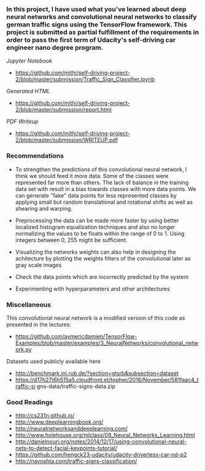 
### In this project, I have used what you've learned about deep neural networks and convolutional neural networks to classify german traffic signs using the TensorFlow framework.  This project is submitted as partial fulfillment of the requirements in order to pass the first term of Udacity's self-driving car engineer nano degree program.

*Jupyter Notebook*
- https://github.com/mithi/self-driving-project-2/blob/master/submission/Traffic_Sign_Classifier.ipynb

*Generated HTML*
- https://github.com/mithi/self-driving-project-2/blob/master/submission/report.html

*PDF Writeup*
- https://github.com/mithi/self-driving-project-2/blob/master/submission/WRITEUP.pdf

### Recommendations

- To strengthen the predictions of this convolutional neural network, I think we should feed it more data. Some of the classes were represented far more than others. The lack of balance in the training data set with result in a bias towards classes with more data points. We can generate "fake" data points for less represented classes by applying small but random translational and rotational shifts as well as shearing and warping.

- Preprocessing the data can be made more faster by using better localized histogram equalization techniques and also no longer normalizing the values to be floats within the range of 0 to 1. Using integers between 0, 255 might be sufficient.

- Visualizing the networks weights can also help in designing the achitecture by plotting the weights filters of the convolutional later as gray scale images

- Check the data points which are incorrectly predicted by the system

- Experimenting with hyperparameters and other architectures

### Miscellaneous

This convolutional neural network is a modified version of this code as presented in the lectures:
- https://github.com/aymericdamien/TensorFlow-Examples/blob/master/examples/3_NeuralNetworks/convolutional_network.py

Datasets used publicly available here
- http://benchmark.ini.rub.de/?section=gtsrb&subsection=dataset 
- https://d17h27t6h515a5.cloudfront.et/topher/2016/November/581faac4_traffic-si gns-data/traffic-signs-data.zip

### Good Readings

- http://cs231n.github.io/
- http://www.deeplearningbook.org/
- http://neuralnetworksanddeeplearning.com/
- http://www.holehouse.org/mlclass/09_Neural_Networks_Learning.html
- http://danielnouri.org/notes/2014/12/17/using-convolutional-neural-nets-to-detect-facial-keypoints-tutorial/
- https://github.com/hengck23-udacity/udacity-driverless-car-nd-p2
- http://navoshta.com/traffic-signs-classification/




